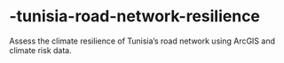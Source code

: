 # -tunisia-road-network-resilience
Assess the climate resilience of Tunisia’s road network using ArcGIS and climate risk data.
